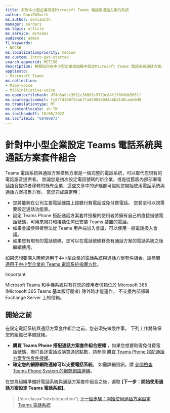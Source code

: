 ```yaml
---
title: 針對中小型企業設定Microsoft Teams 電話用通話方案的系統
author: DaniEASmith
ms.author: danismith
manager: serdars
ms.topic: article
ms.service: msteams
audience: admin
f1.keywords:
- NOCSH
ms.localizationpriority: medium
ms.custom: intro-get-started
search.appverid: MET150
description: 瞭解如何在中小型企業或組織中設定Microsoft Teams 電話系統通話方案。
appliesto:
- Microsoft Teams
ms.collection:
- M365-voice
- M365initiative-voice
ms.openlocfilehash: d74b5a8cc3511c38001c9719c84f1f0b9db5051f
ms.sourcegitcommit: fc87f4300f53abf7a049936944abb21d0cade0d9
ms.translationtype: MT
ms.contentlocale: zh-TW
ms.lasthandoff: 10/06/2022
ms.locfileid: "68480873"
---
```

# <a name="set-up-the-teams-phone-system-with-calling-plan-bundle-for-small-to-medium-businesses"></a>針對中小型企業設定 Teams 電話系統與通話方案套件組合

Teams 電話系統與通話方案搭售方案是一個完整的電話系統，可以取代您現有的電話語音提供者。 無論您是初次設定電話號碼的新企業，或是從舊版內部部署電話語音提供者移轉的既有企業，這些文章中的步驟都可協助您開始使用電話系統與通話方案搭售方案。 當您完成設定時：

* 您將能夠在公司主要電話線路上接聽付費電話或免付費電話。 您甚至可以視需要設定通話功能表。
* 設定 Teams Phone 搭配通話方案套件授權的使用者將擁有自己的直接撥號電話號碼，可用來撥打和接聽任何已安裝 Teams 裝置的電話。
* 如果會議參與者無法從 Teams 用戶端加入會議，可以使用一般電話撥入會議。
* 如果您有現有的電話號碼，您可以在電話號碼移至有通話方案的電話系統之後繼續使用。

如果您想要深入瞭解適用于中小型企業的電話系統與通話方案套件組合，請參閱 [適用于中小型企業的 Teams 電話系統指導方針](whats-business-voice.md)。

> [!IMPORTANT]
> Microsoft Teams 和手機系統只有在您的使用者信箱位於 Microsoft 365 (Microsoft 365 Teams 基本版訂閱者) 除外時才能運作。 不支援內部部署 Exchange Server 上的信箱。

## <a name="before-you-begin"></a>開始之前

在設定電話系統與通話方案套件組合之前，您必須先做幾件事。 下列工作將確保您的組織已準備就緒。

* **購買 Teams Phone 搭配通話方案套件組合授權** ，如果您想要取得免付費電話號碼、撥打長途電話或購買通訊點數，請參閱 [購買 Teams Phone 搭配通話方案套件套件授權](whats-business-voice.md#how-do-i-purchase-teams-phone-with-calling-plan-bundle-licenses)。
* **確定您的網際網路連線可以支援電話系統**。 如需詳細資訊，請 [參閱檢查 Teams Phone System 的網際網路連線](get-ready-internet.md)。

在您為組織準備好電話系統與通話方案套件組合之後，選取 **[下一步：開始使用通話方案設定 Teams 電話系統]**。

> [!div class="nextstepaction"]
> [下一個步驟：開始使用通話方案設定 Teams 電話系統](set-up-emergency-locations.md)
